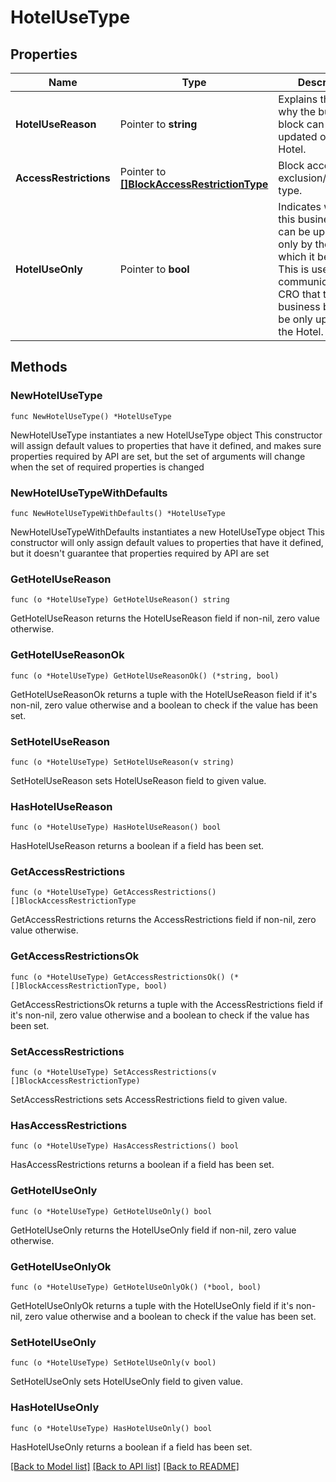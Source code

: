 # HotelUseType

## Properties

Name | Type | Description | Notes
------------ | ------------- | ------------- | -------------
**HotelUseReason** | Pointer to **string** | Explains the reason why the business block can be updated only by the Hotel. | [optional] 
**AccessRestrictions** | Pointer to [**[]BlockAccessRestrictionType**](BlockAccessRestrictionType.md) | Block access exclusion/restriction type. | [optional] 
**HotelUseOnly** | Pointer to **bool** | Indicates whether this business block can be updated only by the Hotel to which it belongs. This is used to communicate to CRO that the business block can be only updated by the Hotel. | [optional] 

## Methods

### NewHotelUseType

`func NewHotelUseType() *HotelUseType`

NewHotelUseType instantiates a new HotelUseType object
This constructor will assign default values to properties that have it defined,
and makes sure properties required by API are set, but the set of arguments
will change when the set of required properties is changed

### NewHotelUseTypeWithDefaults

`func NewHotelUseTypeWithDefaults() *HotelUseType`

NewHotelUseTypeWithDefaults instantiates a new HotelUseType object
This constructor will only assign default values to properties that have it defined,
but it doesn't guarantee that properties required by API are set

### GetHotelUseReason

`func (o *HotelUseType) GetHotelUseReason() string`

GetHotelUseReason returns the HotelUseReason field if non-nil, zero value otherwise.

### GetHotelUseReasonOk

`func (o *HotelUseType) GetHotelUseReasonOk() (*string, bool)`

GetHotelUseReasonOk returns a tuple with the HotelUseReason field if it's non-nil, zero value otherwise
and a boolean to check if the value has been set.

### SetHotelUseReason

`func (o *HotelUseType) SetHotelUseReason(v string)`

SetHotelUseReason sets HotelUseReason field to given value.

### HasHotelUseReason

`func (o *HotelUseType) HasHotelUseReason() bool`

HasHotelUseReason returns a boolean if a field has been set.

### GetAccessRestrictions

`func (o *HotelUseType) GetAccessRestrictions() []BlockAccessRestrictionType`

GetAccessRestrictions returns the AccessRestrictions field if non-nil, zero value otherwise.

### GetAccessRestrictionsOk

`func (o *HotelUseType) GetAccessRestrictionsOk() (*[]BlockAccessRestrictionType, bool)`

GetAccessRestrictionsOk returns a tuple with the AccessRestrictions field if it's non-nil, zero value otherwise
and a boolean to check if the value has been set.

### SetAccessRestrictions

`func (o *HotelUseType) SetAccessRestrictions(v []BlockAccessRestrictionType)`

SetAccessRestrictions sets AccessRestrictions field to given value.

### HasAccessRestrictions

`func (o *HotelUseType) HasAccessRestrictions() bool`

HasAccessRestrictions returns a boolean if a field has been set.

### GetHotelUseOnly

`func (o *HotelUseType) GetHotelUseOnly() bool`

GetHotelUseOnly returns the HotelUseOnly field if non-nil, zero value otherwise.

### GetHotelUseOnlyOk

`func (o *HotelUseType) GetHotelUseOnlyOk() (*bool, bool)`

GetHotelUseOnlyOk returns a tuple with the HotelUseOnly field if it's non-nil, zero value otherwise
and a boolean to check if the value has been set.

### SetHotelUseOnly

`func (o *HotelUseType) SetHotelUseOnly(v bool)`

SetHotelUseOnly sets HotelUseOnly field to given value.

### HasHotelUseOnly

`func (o *HotelUseType) HasHotelUseOnly() bool`

HasHotelUseOnly returns a boolean if a field has been set.


[[Back to Model list]](../README.md#documentation-for-models) [[Back to API list]](../README.md#documentation-for-api-endpoints) [[Back to README]](../README.md)


